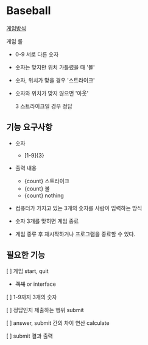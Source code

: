 Baseball
=

[게임방식](https://namu.wiki/w/%EC%88%AB%EC%9E%90%EC%95%BC%EA%B5%AC)

게임 룰
- 0-9 서로 다른 숫자
- 숫자는 맞지만 위치 가틀렸을 때 '볼'
- 숫자, 위치가 맞을 경우 '스트라이크'
- 숫자와 위치가 맞지 않으면 '아웃'


    3 스트라이크일 경우 정답


## 기능 요구사항

* 숫자 
    - [1-9]{3}

* 출력 내용
    - {count} 스트라이크
    - {count} 볼
    - {count} nothing

* 컴퓨터가 가지고 있는 3개의 숫자를 사람이 입력하는 방식

* 숫자 3개를 맞히면 게임 종료

* 게임 종류 후 재시작하거나 프로그램을 종료할 수 있다.



필요한 기능
-

[ ] 게임 start, quit
   - ~~객체~~ or interface
    
[ ] 1-9까지 3개의 숫자

[ ] 정답인지 제출하는 행위 submit

[ ] answer, submit 간의 차이 연산 calculate

[ ] submit 결과 출력
